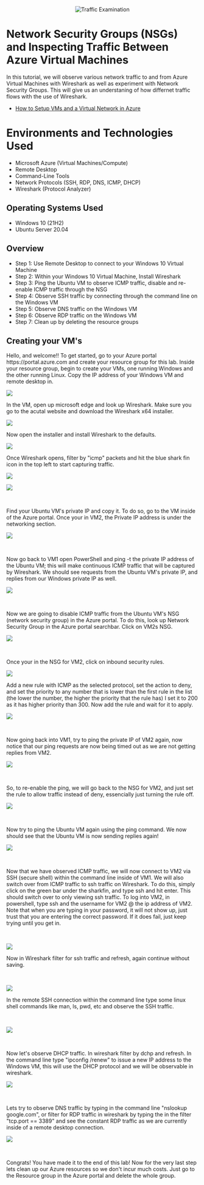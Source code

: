 <p align="center">
<img src="https://i.imgur.com/Ua7udoS.png" alt="Traffic Examination"/>
</p>

<h1>Network Security Groups (NSGs) and Inspecting Traffic Between Azure Virtual Machines</h1>
In this tutorial, we will observe various network traffic to and from Azure Virtual Machines with Wireshark as well as experiment with Network Security Groups. This will give us an understaning of how differnet traffic flows with the use of Wireshark.


- [How to Setup VMs and a Virtual Network in Azure](https://github.com/)<br />
<h1>Environments and Technologies Used</h1>

- Microsoft Azure (Virtual Machines/Compute)
- Remote Desktop
- Command-Line Tools
- Network Protocols (SSH, RDP, DNS, ICMP, DHCP)
- Wireshark (Protocol Analyzer)

<h2>Operating Systems Used </h2>

- Windows 10 (21H2)
- Ubuntu Server 20.04

<h2>Overview</h2>

- Step 1: Use Remote Desktop to connect to your Windows 10 Virtual Machine
- Step 2: Within your Windows 10 Virtual Machine, Install Wireshark
- Step 3: Ping the Ubuntu VM to observe ICMP traffic, disable and re-enable ICMP traffic through the NSG
- Step 4: Observe SSH traffic by connecting through the command line on the Windows VM
- Step 5: Observe DNS traffic on the Windows VM
- Step 6: Observe RDP traffic on the Windows VM
- Step 7: Clean up by deleting the resource groups 

<h2>Creating your VM's</h2>


<p>
Hello, and welcome!! To get started, go to your Azure portal https://portal.azure.com and create your resource group for this lab. Inside your resource group, begin to create your VMs, one running Windows and the other running Linux. Copy the IP address of your Windows VM and remote desktop in.
</p>
<img src="https://i.imgur.com/HJ2dQ6S.png"/>
<br />

<p>
In the VM, open up microsoft edge and look up Wireshark.  Make sure you go to the acutal website and download the Wireshark x64 installer.
</p>
<img src="https://i.imgur.com/Hh8a8sq.png"/>
<br />

<p>
Now open the installer and install Wireshark to the defaults.
</p>
<img src="https://i.imgur.com/Y4HTfwF.png"/>
<br />

<p>

Once Wireshark opens, filter by "icmp" packets and hit the blue shark fin icon in the top left to start capturing traffic.
</p>
<img src="https://i.imgur.com/dqp13Gx.png"/>
</p>
<img src="https://i.imgur.com/cYHah9o.png"/>
</p>
<br />


<p>
Find your Ubuntu VM's private IP and copy it. To do so, go to the VM inside of the Azure portal. Once your in VM2, the Private IP address is under the networking section.
</p>
<img src="https://i.imgur.com/OiFbjX4.png"/>
</p>
<br />

<p>
Now go back to VM1 open PowerShell and ping -t the private IP address of the Ubuntu VM; this will make continuous ICMP traffic that will be captured by Wireshark. We should see requests from the Ubuntu VM's private IP, and replies from our Windows private IP as well.
</p>
<img src="https://i.imgur.com/nZ8HRnN.png"/>
</p>
<br />

<p>
Now we are going to disable ICMP traffic from the Ubuntu VM's NSG (network security group) in the Azure portal. To do this, look up Network Security Group in the Azure portal searchbar. Click on VM2s NSG.
</p>
<img src="https://i.imgur.com/FOkvu4G.png"/>
</p>
<br />

<p>
Once your in the NSG for VM2, click on inbound security rules.
</p>
<img src="https://i.imgur.com/43lzXLW.png"/>
<br />


<p>
Add a new rule with ICMP as the selected protocol, set the action to deny, and set the priority to any number that is lower than the first rule in the list (the lower the number, the higher the priority that the rule has) I set it to 200 as it has higher priority than 300. Now add the rule and wait for it to apply.
</p>
<img src="https://i.imgur.com/507lKpN.png"/>
</p>
<br />


<p>
Now going back into VM1, try to ping the private IP of VM2 again, now notice that our ping requests are now being timed out as we are not getting replies from VM2.
</p>
<img src="https://i.imgur.com/8qzElIZ.png"/>
</p>
<br />


<p>
So, to re-enable the ping, we will go back to the NSG for VM2, and just set the rule to allow traffic instead of deny, essencially just turning the rule off.
</p>
<img src="https://i.imgur.com/RNRP286.png"/>
</p>
<br />


<p>
Now try to ping the Ubuntu VM again using the ping command. We now should see that the Ubuntu VM is now sending replies again!
</p>
<img src="https://i.imgur.com/gu8NzIs.png"/>
</p>
<br />


<p>
Now that we have observed ICMP traffic, we will now connect to VM2 via SSH (secure shell) within the command line inside of VM1. We will also switch over from ICMP traffic to ssh traffic on Wireshark. To do this, simply click on the green bar under the sharkfin, and type ssh and hit enter.  This should switch over to only viewing ssh traffic. To log into VM2, in powershell, type ssh and the username for VM2 @ the ip address of VM2. Note that when you are typing in your password, it will not show up, just trust that you are entering the correct password. If it does fail, just keep trying until you get in.
</p>
<br />

<p>
<img src="https://i.imgur.com/gtB9imf.png"/>
</p>
<p>
Now in Wireshark filter for ssh traffic and refresh, again continue without saving.
</p>
<br />

<p>
<img src="https://i.imgur.com/gtB9imf.png"/>
</p>
<p>
In the remote SSH connection within the command line type some linux shell commands like man, ls, pwd, etc and observe the SSH traffic.
</p>
<br />

<p>
<img src="https://i.imgur.com/fvMYtrn.png"/>
</p>
<br />


<p>
Now let's observe DHCP traffic.  
In wireshark filter by dchp and refresh. In the command line type "ipconfig /renew" to issue a new IP address to the Windows VM, this will use the DHCP protocol and we will be observable in wireshark.
</p>
<img src="https://i.imgur.com/r65YEyC.png"/>
</p>
<br />  

<p>
Lets try to observe DNS traffic by typing in the command line "nslookup google.com", or filter for RDP traffic in wireshark by typing the in the filter "tcp.port == 3389" and see the constant RDP traffic as we are currently inside of a remote desktop connection.
</p>
<img src="https://i.imgur.com/6DAmtnl.png"/>
</p>
<br />  

<p>
Congrats! You have made it to the end of this lab! Now for the very last step lets clean up our Azure resources so we don't incur much costs. Just go to the Resource group in the Azure portal and delete the whole group. 
</p>
<br />



